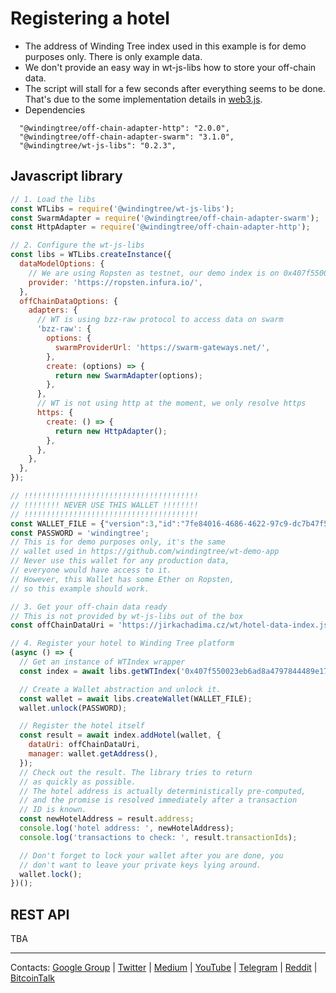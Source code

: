 # Registering a hotel

- The address of Winding Tree index used in this example is for demo purposes only. There is only example data.
- We don't provide an easy way in wt-js-libs how to store your off-chain data.
- The script will stall for a few seconds after everything seems to be done. That's due to the some implementation
details in [web3.js](https://github.com/ethereum/web3.js/tree/1.0).
- Dependencies
```
  "@windingtree/off-chain-adapter-http": "2.0.0",
  "@windingtree/off-chain-adapter-swarm": "3.1.0",
  "@windingtree/wt-js-libs": "0.2.3",
```

## Javascript library

```js
// 1. Load the libs
const WTLibs = require('@windingtree/wt-js-libs');
const SwarmAdapter = require('@windingtree/off-chain-adapter-swarm');
const HttpAdapter = require('@windingtree/off-chain-adapter-http');

// 2. Configure the wt-js-libs
const libs = WTLibs.createInstance({
  dataModelOptions: {
    // We are using Ropsten as testnet, our demo index is on 0x407f550023eb6ad8a4797844489e17c5ced17e06
    provider: 'https://ropsten.infura.io/',
  },
  offChainDataOptions: {
    adapters: {
      // WT is using bzz-raw protocol to access data on swarm
      'bzz-raw': {
        options: {
          swarmProviderUrl: 'https://swarm-gateways.net/',
        },
        create: (options) => {
          return new SwarmAdapter(options);
        },
      },
      // WT is not using http at the moment, we only resolve https
      https: {
        create: () => {
          return new HttpAdapter();
        },
      },
    },
  },
});

// !!!!!!!!!!!!!!!!!!!!!!!!!!!!!!!!!!!!!!!
// !!!!!!!! NEVER USE THIS WALLET !!!!!!!!
// !!!!!!!!!!!!!!!!!!!!!!!!!!!!!!!!!!!!!!!
const WALLET_FILE = {"version":3,"id":"7fe84016-4686-4622-97c9-dc7b47f5f5c6","address":"d037ab9025d43f60a31b32a82e10936f07484246","crypto":{"ciphertext":"ef9dcce915eeb0c4f7aa2bb16b9ae6ce5a4444b4ed8be45d94e6b7fe7f4f9b47","cipherparams":{"iv":"31b12ef1d308ea1edacc4ab00de80d55"},"cipher":"aes-128-ctr","kdf":"scrypt","kdfparams":{"dklen":32,"salt":"d06ccd5d9c5d75e1a66a81d2076628f5716a3161ca204d92d04a42c057562541","n":8192,"r":8,"p":1},"mac":"2c30bc373c19c5b41385b85ffde14b9ea9f0f609c7812a10fdcb0a565034d9db"}};
const PASSWORD = 'windingtree';
// This is for demo purposes only, it's the same
// wallet used in https://github.com/windingtree/wt-demo-app
// Never use this wallet for any production data,
// everyone would have access to it.
// However, this Wallet has some Ether on Ropsten,
// so this example should work.

// 3. Get your off-chain data ready
// This is not provided by wt-js-libs out of the box
const offChainDataUri = 'https://jirkachadima.cz/wt/hotel-data-index.json';

// 4. Register your hotel to Winding Tree platform
(async () => {
  // Get an instance of WTIndex wrapper
  const index = await libs.getWTIndex('0x407f550023eb6ad8a4797844489e17c5ced17e06');

  // Create a Wallet abstraction and unlock it.
  const wallet = await libs.createWallet(WALLET_FILE);
  wallet.unlock(PASSWORD);

  // Register the hotel itself
  const result = await index.addHotel(wallet, {
    dataUri: offChainDataUri,
    manager: wallet.getAddress(),
  });
  // Check out the result. The library tries to return
  // as quickly as possible.
  // The hotel address is actually deterministically pre-computed,
  // and the promise is resolved immediately after a transaction
  // ID is known.
  const newHotelAddress = result.address;
  console.log('hotel address: ', newHotelAddress);
  console.log('transactions to check: ', result.transactionIds);

  // Don't forget to lock your wallet after you are done, you
  // don't want to leave your private keys lying around.
  wallet.lock();
})();

```

## REST API

TBA

---
Contacts:
[Google Group](https://groups.google.com/forum/#!forum/windingtree) |
[Twitter](https://twitter.com/windingtree) |
[Medium](http://blog.windingtree.com/) |
[YouTube](https://www.youtube.com/channel/UCFuemEOhCfenYMoNdjD0Aew) |
[Telegram](https://t.me/windingtree) |
[Reddit](https://reddit.com/r/windingtree) |
[BitcoinTalk](https://bitcointalk.org/index.php?topic=1946065)
